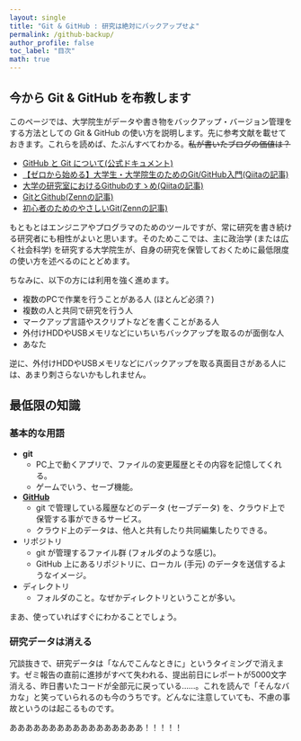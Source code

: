 ```yaml
---
layout: single
title: "Git & GitHub : 研究は絶対にバックアップせよ"
permalink: /github-backup/
author_profile: false
toc_label: "目次"
math: true
---
```


## 今から Git & GitHub を布教します
このページでは、大学院生がデータや書き物をバックアップ・バージョン管理をする方法としての Git & GitHub の使い方を説明します。先に参考文献を載せておきます。これらを読めば、たぶんすべてわかる。~~私が書いたブログの価値は？~~

- [GitHub と Git について(公式ドキュメント)](https://docs.github.com/ja/get-started/start-your-journey/about-github-and-git)
- [【ゼロから始める】大学生・大学院生のためのGit/GitHub入門(Qiitaの記事)](https://qiita.com/Renma/items/b5b12e225a19dc588981)
- [大学の研究室におけるGithubのすゝめ(Qiitaの記事)](https://qiita.com/ryoaki374/items/b2808e6d5dc6efe79b76)
- [GitとGithub(Zennの記事)](https://zenn.dev/n_ryosuke/articles/331df692bec1dd)
- [初心者のためのやさしいGit(Zennの記事)](https://zenn.dev/getgotgoto/articles/506bcfbcd55149)

もともとはエンジニアやプログラマのためのツールですが、常に研究を書き続ける研究者にも相性がよいと思います。そのためここでは、主に政治学 (または広く社会科学) を研究する大学院生が、自身の研究を保管しておくために最低限度の使い方を述べるのにとどめます。

ちなみに、以下の方には利用を強く進めます。
- 複数のPCで作業を行うことがある人 (ほとんど必須？)
- 複数の人と共同で研究を行う人
- マークアップ言語やスクリプトなどを書くことがある人
- 外付けHDDやUSBメモリなどにいちいちバックアップを取るのが面倒な人
- あなた

逆に、外付けHDDやUSBメモリなどにバックアップを取る真面目さがある人には、あまり刺さらないかもしれません。

## 最低限の知識
### 基本的な用語
- **git**
  - PC上で動くアプリで、ファイルの変更履歴とその内容を記憶してくれる。 
  - ゲームでいう、セーブ機能。
- [**GitHub**](https://github.com/)
  - git で管理している履歴などのデータ (セーブデータ) を、クラウド上で保管する事ができるサービス。
  - クラウド上のデータは、他人と共有したり共同編集したりできる。
- リポジトリ
  - git が管理するファイル群 (フォルダのような感じ)。
  - GitHub 上にあるリポジトリに、ローカル (手元) のデータを送信するようなイメージ。
- ディレクトリ
  - フォルダのこと。なぜかディレクトリということが多い。

まあ、使っていればすぐにわかることでしょう。


### 研究データは消える
冗談抜きで、研究データは「なんでこんなときに」というタイミングで消えます。ゼミ報告の直前に進捗がすべて失われる、提出前日にレポートが5000文字消える、昨日書いたコードが全部元に戻っている……。これを読んで「そんなバカな」と笑っていられるのも今のうちです。どんなに注意していても、不慮の事故というのは起こるものです。

あああああああああああああああああ！！！！！